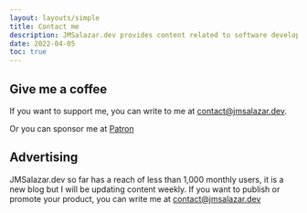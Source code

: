 ```yaml
---
layout: layouts/simple
title: Contact me
description: JMSalazar.dev provides content related to software development, programming and software engineering.
date: 2022-04-05
toc: true
---
```


## Give me a coffee

If you want to support me, you can write to me at [contact@jmsalazar.dev](mailto:contact@jmsalazar.dev?subject=Support).

Or you can sponsor me at [Patron](https://www.patreon.com/JMSalazarDev)


## Advertising

JMSalazar.dev so far has a reach of less than 1,000 monthly users, it is a new blog but I will be updating content weekly. If you want to publish or promote your product, you can write me at [contact@jmsalazar.dev](mailto:contact@jmsalazar.dev?subject=Advertising)
